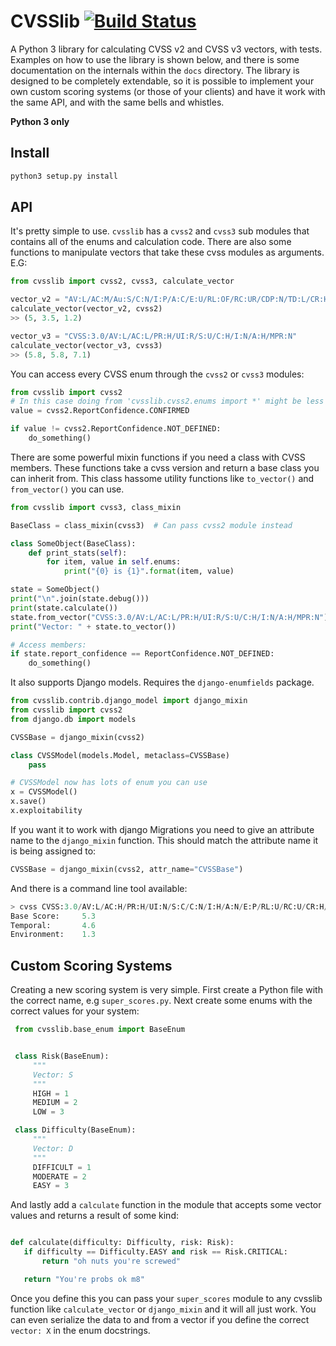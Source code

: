 # CVSSlib [![Build Status](https://travis-ci.org/ctxis/cvsslib.svg?branch=master)](https://travis-ci.org/ctxis/cvsslib)

A Python 3 library for calculating CVSS v2 and CVSS v3 vectors, with tests. Examples on how to use
the library is shown below, and there is some documentation on the internals within the `docs` directory. The library
is designed to be completely extendable, so it is possible to implement your own custom scoring systems (or those of your clients)
and have it work with the same API, and with the same bells and whistles.

**Python 3 only**

## Install
```bash
python3 setup.py install
```

## API

It's pretty simple to use. `cvsslib` has a `cvss2` and `cvss3` sub modules that contains all of the enums
and calculation code. There are also some functions to manipulate vectors that take these cvss modules
as arguments. E.G:

```python
from cvsslib import cvss2, cvss3, calculate_vector

vector_v2 = "AV:L/AC:M/Au:S/C:N/I:P/A:C/E:U/RL:OF/RC:UR/CDP:N/TD:L/CR:H/IR:H/AR:H"
calculate_vector(vector_v2, cvss2)
>> (5, 3.5, 1.2)

vector_v3 = "CVSS:3.0/AV:L/AC:L/PR:H/UI:R/S:U/C:H/I:N/A:H/MPR:N"
calculate_vector(vector_v3, cvss3)
>> (5.8, 5.8, 7.1)
```

You can access every CVSS enum through the `cvss2` or `cvss3` modules:

```python
from cvsslib import cvss2
# In this case doing from 'cvsslib.cvss2.enums import *' might be less verbose.
value = cvss2.ReportConfidence.CONFIRMED

if value != cvss2.ReportConfidence.NOT_DEFINED:
    do_something()
```  

There are some powerful mixin functions if you need a class with CVSS members. These functions
take a cvss version and return a base class you can inherit from. This class hassome utility functions like
`to_vector()` and `from_vector()` you can use.

```python
from cvsslib import cvss3, class_mixin

BaseClass = class_mixin(cvss3)  # Can pass cvss2 module instead

class SomeObject(BaseClass):
    def print_stats(self):
        for item, value in self.enums:
            print("{0} is {1}".format(item, value)

state = SomeObject()
print("\n".join(state.debug()))
print(state.calculate())
state.from_vector("CVSS:3.0/AV:L/AC:L/PR:H/UI:R/S:U/C:H/I:N/A:H/MPR:N")
print("Vector: " + state.to_vector())

# Access members:
if state.report_confidence == ReportConfidence.NOT_DEFINED:
    do_something()
```

It also supports Django models. Requires the `django-enumfields` package.

```python
from cvsslib.contrib.django_model import django_mixin
from cvsslib import cvss2
from django.db import models

CVSSBase = django_mixin(cvss2)

class CVSSModel(models.Model, metaclass=CVSSBase)
    pass

# CVSSModel now has lots of enum you can use
x = CVSSModel()
x.save()
x.exploitability
```

If you want it to work with django Migrations you need to give an attribute name to the `django_mixin` function. This
should match the attribute name it is being assigned to:

```python
CVSSBase = django_mixin(cvss2, attr_name="CVSSBase")
```

And there is a command line tool available:

```python
> cvss CVSS:3.0/AV:L/AC:H/PR:H/UI:N/S:C/C:N/I:H/A:N/E:P/RL:U/RC:U/CR:H/IR:L/AR:H/MAV:L/MUI:R/MS:C/MC:N/MI:L/MA:N
Base Score:     5.3
Temporal:       4.6
Environment:    1.3
```

## Custom Scoring Systems

Creating a new scoring system is very simple. First create a Python file with the correct name, e.g `super_scores.py`.
Next create some enums with the correct values for your system:

```python
 from cvsslib.base_enum import BaseEnum


 class Risk(BaseEnum):
     """
     Vector: S
     """
     HIGH = 1
     MEDIUM = 2
     LOW = 3

 class Difficulty(BaseEnum):
     """
     Vector: D
     """
     DIFFICULT = 1
     MODERATE = 2
     EASY = 3
```

And lastly add a `calculate` function in the module that accepts some vector values and
returns a result of some kind:

```python

def calculate(difficulty: Difficulty, risk: Risk):
   if difficulty == Difficulty.EASY and risk == Risk.CRITICAL:
       return "oh nuts you're screwed"

   return "You're probs ok m8"
```

Once you define this you can pass your `super_scores` module to any
cvsslib function like `calculate_vector` or `django_mixin` and it will
all just work. You can even serialize the data to and from a vector
if you define the correct `vector: X` in the enum docstrings.
